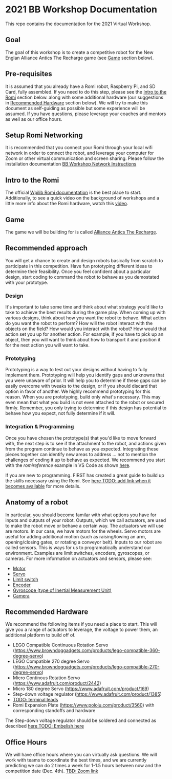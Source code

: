 # **2021 BB Workshop Documentation**
This repo contains the documentation for the 2021 Virtual Workshop. 

## Goal
The goal of this workshop is to create a competitive robot for the New Englan Alliance Antics The Recharge game (see [Game](#Game) section below).

## Pre-requisites
It is assumed that you already have a Romi robot, Raspberry Pi, and SD Card, fully assembled. If you need to do this step, please see the [Intro to the Romi](#IntroRomi) section below. along with some additional hardware (our suggestions in [Recommended Hardware](#RecommendedHardware) section below). We will try to make this document as self-guiding as possible but some experience will be assumed. If you have questions, please leverage your coaches and mentors as well as our office hours.

## Setup Romi Networking
It is recommended that you connect your Romi through your local wifi network in order to connect the robot, and leverage your computer for Zoom or other virtual communication and screen sharing. Please follow the installation documentation [BB Workshop Network Instructions](./BB%20Workshop%20Network%20Instructions.md)

## <a name="IntroRomi"></a>Intro to the Romi
The official [Wpilib Romi documentation](https://docs.wpilib.org/en/stable/docs/romi-robot/index.html) is the best place to start. Additionally, to see a quick video on the background of workshops and a little more info about the Romi hardware, watch this [video](https://www.youtube.com/watch?v=W3hX-cEsVwM&t=1207s). 

## <a name="Game"></a>Game
The game we will be building for is called [Alliance Antics The Recharge](https://wpilib.org/blog/alliance-antics-the-recharge). 

## Recommended approach
You will get a chance to create and design robots basically from scratch to participate in this competition. Have fun prototyping different ideas to determine their feasibility. Once you feel confident about a particular design, start coding to command the robot to behave as you demostated with your prototype.

### Design
It's important to take some time and think about what strategy you'd like to take to achieve the best results during the game play. When coming up with various designs, think about how you want the robot to behave. What action do you want the robot to perform? How will the robot interact with the objects on the field? How would you interact with the robot? How would that action set you up for another action. For example, if you have to pick up an object, then you will want to think about how to transport it and position it for the next action you will want to take.

### Prototyping
Prototyping is a way to test out your designs without having to fully implement them. Prototyping will help you identify gaps and unknowns that you were unaware of prior. It will help you to determine if these gaps can be easily overcome with tweaks to the design, or if you should discard that option in favor of another. We highly recommend prototyping for this reason. When you are prototyping, build only what's necessary. This may even mean that what you build is not even attached to the robot or secured firmly. Remember, you only trying to determine if this design has potential to behave how you expect, not fully determine if it will.

### Integration & Programming
Once you have chosen the prototype(s) that you'd like to move forward with, the next step is to see if the attachment to the robot, and actions given from the program continue to behave as you expected. Integrating these pieces together can identify new areas to address ... not to mention the challenges of coding it up to behave as expected. We recommend you start with the *romireference* example in VS Code as shown [here](https://docs.wpilib.org/en/stable/docs/romi-robot/programming-romi.html).

If you are new to programming. FIRST has created a great guide to build up the skills necessary using the Romi. See [here TODO: add link when it becomes available](https://www.firstinspires.org/robotics/frc/blog/2021-skill-building-update-intro-to-programming-module) for more details.

## Anatomy of a robot
In particular, you should become familar with what options you have for inputs and outputs of your robot. Outputs, which we call actuators, are used to make the robot move or behave a certain way. The actuators we will use are motors. In our case, we have motors for the wheels. Servo motors are useful for adding additional motion (such as raising/lowing an arm, opening/closing gates, or rotating a conveyor belt). Inputs to our robot are called sensors. This is ways for us to programatically understand our environment. Examples are limit switches, encoders, gyroscopes, or cameras. For more information on actuators and sensors, please see:
- [Motor](https://en.wikipedia.org/wiki/Electric_motor)
- [Servo](https://en.wikipedia.org/wiki/Servomotor)
- [Limit switch](https://en.wikipedia.org/wiki/Limit_switch)
- [Encoder](https://en.wikipedia.org/wiki/Rotary_encoder)
- [Gyroscope (type of Inertial Measurement Unit)](https://en.wikipedia.org/wiki/Gyroscope)
- [Camera](https://en.wikipedia.org/wiki/Computer_vision)

## <a name="RecommendedHardware"></a>Recommended Hardware
We recommend the following items if you need a place to start. This will give you a range of actuators to leverage, the voltage to power them, an additional platform to build off of.

- LEGO Compatible Continuous Rotation Servo (https://www.browndoggadgets.com/products/lego-compatible-360-degree-servo)
- LEGO Compatible 270 degree Servo (https://www.browndoggadgets.com/products/lego-compatible-270-degree-servo)
- Micro Continous Rotation Servo (https://www.adafruit.com/product/2442)
- Micro 180 degree Servo (https://www.adafruit.com/product/169)
- Step-down voltage regulator (https://www.adafruit.com/product/1385)
- [TODO: terminal leads]()
- Romi Expansion Plate (https://www.pololu.com/product/3560) with corresponding standoffs and hardware

The Step-down voltage regulator should be soldered and connected as described [here TODO: Embelish here](https://github.com/bb-frc-workshops/romi-examples/blob/main/simpleArm/README.md#setting-up-the-voltage-regulator-input)

## Office Hours
We will have office hours where you can virtually ask questions. We will work with teams to coordinate the best times, and we are currently predicting we can do 2 times a week for 1-1.5 hours between now and the competition date (Dec. 4th). [TBD: Zoom link]()
